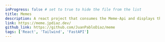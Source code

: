 ```yaml
---
inProgress: false # set to true to hide the file from the list
title: Memes
description: A react project that consumes the Meme-Api and displays the results in a simple and clean way.
link: https://meme.jpdiaz.dev/
github_link: https://github.com/JuanPabloDiaz/meme
tags: ['React', 'Tailwind', 'FastAPI']
---
```

